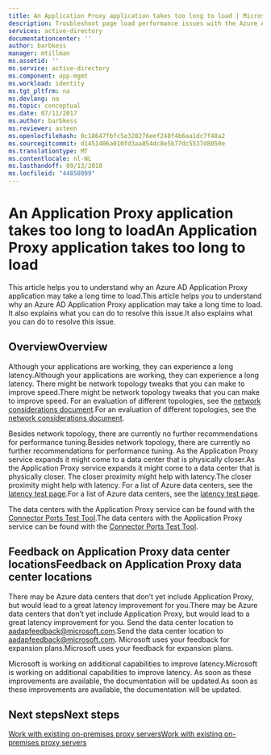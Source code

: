 ```yaml
---
title: An Application Proxy application takes too long to load | Microsoft Docs
description: Troubleshoot page load performance issues with the Azure AD Application Proxy
services: active-directory
documentationcenter: ''
author: barbkess
manager: mtillman
ms.assetid: ''
ms.service: active-directory
ms.component: app-mgmt
ms.workload: identity
ms.tgt_pltfrm: na
ms.devlang: na
ms.topic: conceptual
ms.date: 07/11/2017
ms.author: barbkess
ms.reviewer: asteen
ms.openlocfilehash: 0c18647fbfc5e328276eef248f4b6aa1dc7f48a2
ms.sourcegitcommit: d1451406a010fd3aa854dc8e5b77dc5537d8050e
ms.translationtype: MT
ms.contentlocale: nl-NL
ms.lasthandoff: 09/13/2018
ms.locfileid: "44858099"
---
```

# <a name="an-application-proxy-application-takes-too-long-to-load"></a><span data-ttu-id="0aaee-103">An Application Proxy application takes too long to load</span><span class="sxs-lookup"><span data-stu-id="0aaee-103">An Application Proxy application takes too long to load</span></span>

<span data-ttu-id="0aaee-104">This article helps you to understand why an Azure AD Application Proxy application may take a long time to load.</span><span class="sxs-lookup"><span data-stu-id="0aaee-104">This article helps you to understand why an Azure AD Application Proxy application may take a long time to load.</span></span> <span data-ttu-id="0aaee-105">It also explains what you can do to resolve this issue.</span><span class="sxs-lookup"><span data-stu-id="0aaee-105">It also explains what you can do to resolve this issue.</span></span>

## <a name="overview"></a><span data-ttu-id="0aaee-106">Overview</span><span class="sxs-lookup"><span data-stu-id="0aaee-106">Overview</span></span>
<span data-ttu-id="0aaee-107">Although your applications are working, they can experience a long latency.</span><span class="sxs-lookup"><span data-stu-id="0aaee-107">Although your applications are working, they can experience a long latency.</span></span> <span data-ttu-id="0aaee-108">There might be network topology tweaks that you can make to improve speed.</span><span class="sxs-lookup"><span data-stu-id="0aaee-108">There might be network topology tweaks that you can make to improve speed.</span></span> <span data-ttu-id="0aaee-109">For an evaluation of different topologies, see the [network considerations document](application-proxy-network-topology.md).</span><span class="sxs-lookup"><span data-stu-id="0aaee-109">For an evaluation of different topologies, see the [network considerations document](application-proxy-network-topology.md).</span></span>

<span data-ttu-id="0aaee-110">Besides network topology, there are currently no further recommendations for performance tuning.</span><span class="sxs-lookup"><span data-stu-id="0aaee-110">Besides network topology, there are currently no further recommendations for performance tuning.</span></span> <span data-ttu-id="0aaee-111">As the Application Proxy service expands it might come to a data center that is physically closer.</span><span class="sxs-lookup"><span data-stu-id="0aaee-111">As the Application Proxy service expands it might come to a data center that is physically closer.</span></span> <span data-ttu-id="0aaee-112">The closer proximity might help with latency.</span><span class="sxs-lookup"><span data-stu-id="0aaee-112">The closer proximity might help with latency.</span></span> <span data-ttu-id="0aaee-113">For a list of Azure data centers, see the [latency test page](http://www.azurespeed.com/Azure/Latency).</span><span class="sxs-lookup"><span data-stu-id="0aaee-113">For a list of Azure data centers, see the [latency test page](http://www.azurespeed.com/Azure/Latency).</span></span> 

<span data-ttu-id="0aaee-114">The data centers with the Application Proxy service can be found with the [Connector Ports Test Tool](https://aadap-portcheck.connectorporttest.msappproxy.net/).</span><span class="sxs-lookup"><span data-stu-id="0aaee-114">The data centers with the Application Proxy service can be found with the [Connector Ports Test Tool](https://aadap-portcheck.connectorporttest.msappproxy.net/).</span></span> 

## <a name="feedback-on-application-proxy-data-center-locations"></a><span data-ttu-id="0aaee-115">Feedback on Application Proxy data center locations</span><span class="sxs-lookup"><span data-stu-id="0aaee-115">Feedback on Application Proxy data center locations</span></span> 
<span data-ttu-id="0aaee-116">There may be Azure data centers that don’t yet include Application Proxy, but would lead to a great latency improvement for you.</span><span class="sxs-lookup"><span data-stu-id="0aaee-116">There may be Azure data centers that don’t yet include Application Proxy, but would lead to a great latency improvement for you.</span></span> <span data-ttu-id="0aaee-117">Send the data center location to aadapfeedback@microsoft.com.</span><span class="sxs-lookup"><span data-stu-id="0aaee-117">Send the data center location to aadapfeedback@microsoft.com.</span></span> <span data-ttu-id="0aaee-118">Microsoft uses your feedback for expansion plans.</span><span class="sxs-lookup"><span data-stu-id="0aaee-118">Microsoft uses your feedback for expansion plans.</span></span>

<span data-ttu-id="0aaee-119">Microsoft is working on additional capabilities to improve latency.</span><span class="sxs-lookup"><span data-stu-id="0aaee-119">Microsoft is working on additional capabilities to improve latency.</span></span> <span data-ttu-id="0aaee-120">As soon as these improvements are available, the documentation will be updated.</span><span class="sxs-lookup"><span data-stu-id="0aaee-120">As soon as these improvements are available, the documentation will be updated.</span></span>

## <a name="next-steps"></a><span data-ttu-id="0aaee-121">Next steps</span><span class="sxs-lookup"><span data-stu-id="0aaee-121">Next steps</span></span>
[<span data-ttu-id="0aaee-122">Work with existing on-premises proxy servers</span><span class="sxs-lookup"><span data-stu-id="0aaee-122">Work with existing on-premises proxy servers</span></span>](application-proxy-configure-connectors-with-proxy-servers.md)

